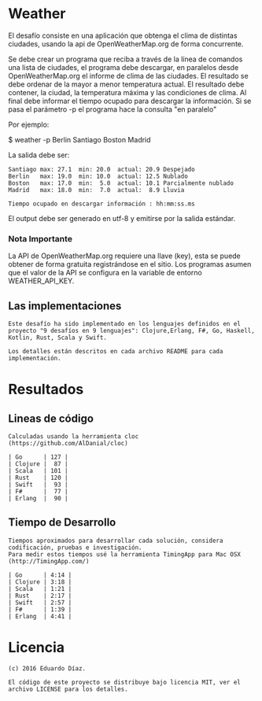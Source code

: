 # Weather

El desafío consiste en una aplicación que obtenga el clima de distintas ciudades, usando la api de OpenWeatherMap.org de forma concurrente.

Se debe crear un programa que reciba a través de la línea de comandos una lista de ciudades, el programa debe descargar, en paralelos desde OpenWeatherMap.org el informe de clima de las ciudades.
El resultado se debe ordenar de la mayor a menor temperatura actual.
El resultado debe contener, la ciudad, la temperatura máxima y  las condiciones de clima.
Al final debe informar el tiempo ocupado para descargar la información.
Si se pasa el parámetro -p el programa hace la consulta "en paralelo"

Por ejemplo:
   

   $ weather -p Berlin Santiago Boston Madrid

La salida debe ser:

    Santiago max: 27.1  min: 20.0  actual: 20.9 Despejado
    Berlin   max: 19.0  min: 10.0  actual: 12.5 Nublado
    Boston   max: 17.0  min:  5.0  actual: 10.1 Parcialmente nublado
    Madrid   max: 18.0  min:  7.0  actual:  8.9 Lluvia

    Tiempo ocupado en descargar información : hh:mm:ss.ms


El output debe ser generado en utf-8 y emitirse por la salida estándar.

### Nota Importante

La API de OpenWeatherMap.org requiere una llave (key), esta se puede obtener de forma gratuita registrándose en el sitio. 
Los programas asumen que el valor de la API se configura en la variable de entorno WEATHER_API_KEY.

## Las implementaciones
	
	Este desafío ha sido implementado en los lenguajes definidos en el proyecto "9 desafíos en 9 lenguajes": Clojure,Erlang, F#, Go, Haskell, Kotlin, Rust, Scala y Swift.

	Los detalles están descritos en cada archivo README para cada implementación.

# Resultados

## Lineas de código

    Calculadas usando la herramienta cloc (https://github.com/AlDanial/cloc)

    | Go      | 127 |
    | Clojure |  87 |
    | Scala   | 101 |
    | Rust    | 120 |
    | Swift   |  93 |
    | F#      |  77 |
    | Erlang  |  90 |


## Tiempo de Desarrollo

    Tiempos aproximados para desarrollar cada solución, considera codificación, pruebas e investigación.
    Para medir estos tiempos usé la herramienta TimingApp para Mac OSX (http://TimingApp.com/)

    | Go      | 4:14 |
    | Clojure | 3:18 |
    | Scala   | 1:21 | 
    | Rust    | 2:17 |
    | Swift   | 2:57 |
    | F#      | 1:39 |
    | Erlang  | 4:41 |

# Licencia

	(c) 2016 Eduardo Díaz.

	El código de este proyecto se distribuye bajo licencia MIT, ver el archivo LICENSE para los detalles.


